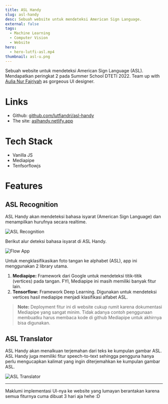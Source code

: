 ```yaml
---
title: ASL Handy
slug: asl-handy
desc: Sebuah website untuk mendeteksi American Sign Language.
external: false
tags:
  - Machine Learning
  - Computer Vision
  - Website
hero:
  - hero-lutfi-asl.mp4
thumbnail: asl-u.png
---
```


Sebuah website untuk mendeteksi American Sign Language (ASL). Mendapatkan peringkat 2 pada Summer School DTETI 2022. Team up with [Aulia Nur Fajriyah] as gorgeous UI designer.

# Links

- Github: [github.com/lutfiandri/asl-handy](https://github.com/lutfiandri/asl-handy)
- The site: [aslhandy.netlify.app](https://aslhandy.netlify.app/)

# Tech Stack

- Vanilla JS
- Mediapipe
- Tenfsorflowjs

# Features

## ASL Recognition

ASL Handy akan mendeteksi bahasa isyarat (American Sign Language) dan menampilkan hurufnya secara realtime.

![ASL Recognition](/portfolio/asl-handy/asl-u.png)

Berikut alur deteksi bahasa isyarat di ASL Handy.

![Flow App](/portfolio/asl-handy/flow-app.png)

Untuk mengklasifikasikan foto tangan ke alphabet (ASL), app ini menggunakan 2 library utama.

1. **Mediapipe:** Framework dari Google untuk mendeteksi titik-titik (vertices) pada tangan. FYI, Mediapipe ini masih memiliki banyak fitur lain.
2. **Tensorflow:** Framework Deep Learning. Digunakan untuk mendeteksi vertices hasil mediapipe menjadi klasifikasi alfabet ASL.

> **Note:** Deployment fitur ini di website cukup rumit karena dokumentasi Mediapipe yang sangat minim. Tidak adanya contoh penggunaan membuatku harus membaca kode di github Mediapipe untuk akhirnya bisa digunakan.

## ASL Translator

ASL Handy akan menalkuan terjemahan dari teks ke kumpulan gambar ASL. ASL Handy juga memiliki fitur speech-to-text sehingga pengguna hanya perlu mengucapkan kalimat yang ingin diterjemahkan ke kumpulan gambar ASL.

![ASL Translator](/portfolio/asl-handy/asl-translator.png)

---

Maklumi implementasi UI-nya ke website yang lumayan berantakan karena semua fiturnya cuma dibuat 3 hari aja hehe :D

<!-- def -->

[aulia nur fajriyah]: https://www.linkedin.com/in/aulianurfajriyah
